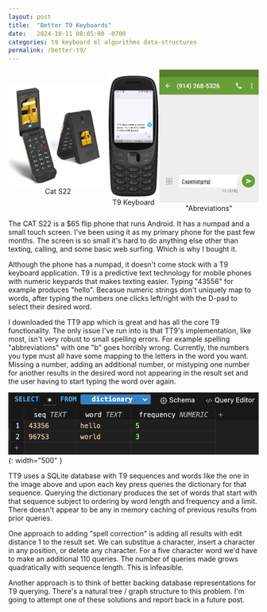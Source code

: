 ```yaml
---
layout: post
title:  "Better T9 Keyboards"
date:   2024-10-11 08:05:00 -0700
categories: t9 keyboard ml algorithms data-structures
permalink: /better-t9/
---
```


<div style="display: flex; flex-direction: row; justify-content: space-between; align-items: center">
    <div style="text-align: center">
        <img src="/assets/cat-s22.jpg" width="200" />
        <div>Cat S22</div>
    </div>
    <div style="text-align: center">
        <img src="/assets/t9.png" width="100" />
        <div>T9 Keyboard</div>
    </div>
    <div style="text-align: center">
        <img src="/assets/t9-misspelled-word.png" width="200" />
        <div>"Abreviations"</div>
    </div>
</div>

The CAT S22 is a $65 flip phone that runs Android. It has a numpad and a small touch screen. I've been using it as my primary phone for the past few months. The screen is so small it's hard to do anything else other than texting, calling, and some basic web surfing. Which is why I bought it.

Although the phone has a numpad, it doesn't come stock with a T9 keyboard application. T9 is a predictive text technology for mobile phones with numeric keypards that makes texting easier. Typing "43556" for example produces "hello". Becasue numeric strings don't uniquely map to words, after typing the numbers one clicks left/right with the D-pad to select their desired word. 

I downloaded the TT9 app which is great and has all the core T9 functionality. The only issue I've run into is that TT9's implementation, like most, isn't very robust to small spelling errors. For example spelling "abbreviations" with one "b" goes horribly wrong. Currently, the numbers you type must all have some mapping to the letters in the word you want. Missing a number, adding an additional number, or mistyping one number for another results in the desired word not appearing in the result set and the user having to start typing the word over again.

![t9 example](/assets/t9_db_example.png){: width="500" }

TT9 uses a SQLite database with T9 sequences and words like the one in the image above and upon each key press queries the dictionary for that sequence. Querying the dictionary produces the set of words that start with that sequence subject to ordering by word length and frequency and a limit. There doesn't appear to be any in memory caching of previous results from prior queries.

One approach to adding "spell correction" is adding all results with edit distance 1 to the result set. We can substitue a character, insert a character in any position, or delete any character. For a five character word we'd have to make an additional 110 queries. The number of queries made grows quadratically with sequence length. This is infeasible.

Another approach is to think of better backing database representations for T9 querying. There's a natural tree / graph structure to this problem. I'm going to attempt one of these solutions and report back in a future post.